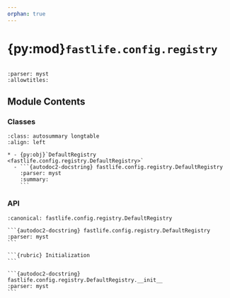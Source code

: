 ```yaml
---
orphan: true
---
```


# {py:mod}`fastlife.config.registry`

```{py:module} fastlife.config.registry
```

```{autodoc2-docstring} fastlife.config.registry
:parser: myst
:allowtitles:
```

## Module Contents

### Classes

````{list-table}
:class: autosummary longtable
:align: left

* - {py:obj}`DefaultRegistry <fastlife.config.registry.DefaultRegistry>`
  - ```{autodoc2-docstring} fastlife.config.registry.DefaultRegistry
    :parser: myst
    :summary:
    ```
````

### API

````{py:class} DefaultRegistry(settings: fastlife.config.settings.Settings)
:canonical: fastlife.config.registry.DefaultRegistry

```{autodoc2-docstring} fastlife.config.registry.DefaultRegistry
:parser: myst
```

```{rubric} Initialization
```

```{autodoc2-docstring} fastlife.config.registry.DefaultRegistry.__init__
:parser: myst
```

````
